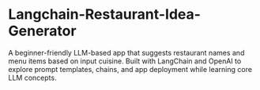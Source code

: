 # Langchain-Restaurant-Idea-Generator
A beginner-friendly LLM-based app that suggests restaurant names and menu items based on input cuisine. Built with LangChain and OpenAI to explore prompt templates, chains, and app deployment while learning core LLM concepts.
